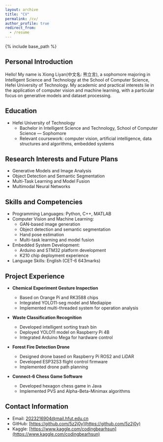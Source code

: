 ```yaml
---
layout: archive
title: "CV"
permalink: /cv/
author_profile: true
redirect_from:
  - /resume
---
```


{% include base_path %}

## Personal Introduction
Hello! My name is Xiong Liyan(中文名: 熊立言), a sophomore majoring in Intelligent Science and Technology at the School of Computer Science, Hefei University of Technology. My academic and practical interests lie in the application of computer vision and machine learning, with a particular focus on generative models and dataset processing.

## Education
* Hefei University of Technology
  * Bachelor in Intelligent Science and Technology, School of Computer Science — Sophomore
  * Relevant coursework: computer vision, artificial intelligence, data structures and algorithms, embedded systems

## Research Interests and Future Plans
* Generative Models and Image Analysis
* Object Detection and Semantic Segmentation
* Multi-Task Learning and Model Fusion
* Multimodal Neural Networks

## Skills and Competencies
* Programming Languages: Python, C++, MATLAB
* Computer Vision and Machine Learning:
  * GAN-based image generation
  * Object detection and semantic segmentation
  * Hand pose estimation
  * Multi-task learning and model fusion
* Embedded System Development:
  * Arduino and STM32 platform development
  * K210 chip deployment experience
* Language Skills: English (CET-6 643marks)

## Project Experience
* **Chemical Experiment Gesture Inspection**
  * Based on Orange Pi and RK3588 chips
  * Integrated YOLO11-seg model and Mediapipe
  * Implemented multi-threaded system for operation analysis

* **Waste Classification Recognition**
  * Developed intelligent sorting trash bin
  * Deployed YOLO11 model on Raspberry Pi 4B
  * Integrated Arduino Mega for hardware control

* **Forest Fire Detection Drone**
  * Designed drone based on Raspberry Pi ROS2 and LiDAR
  * Developed ESP32S3 flight control firmware
  * Implemented drone path planning

* **Connect-6 Chess Game Software**
  * Developed hexagon chess game in Java
  * Implemented PVS and Alpha-Beta-Minimax algorithms

## Contact Information
* Email: [2023216904@mail.hfut.edu.cn](mailto:2023216904@mail.hfut.edu.cn)
* GitHub: [https://github.com/5z2j0y](https://github.com/5z2j0y)
* Kaggle: [https://www.kaggle.com/codingbearhsun](https://www.kaggle.com/codingbearhsun)